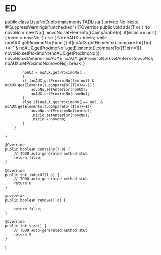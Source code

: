 # ED
public class ListaNoDuplo<T> implements TADLista<T> {
		private No<T> inicio;
	@SuppressWarnings("unchecked")
	@Override
	public void add(T o) {
		No<T> novoNo = new No<T>();
		novoNo.setElemento((Comparable<T>)o);
		if(inicio == null ){
			inicio = novoNo;
		}
		else {
			No<T> noAUX = inicio;
			while (noAUX.getProximoNo()!=null){
				if(noAUX.getElemento().compareTo((T)o)<=-1 & noAUX.getProximoNo().getElemento().compareTo((T)o)>=1){
					novoNo.setProximoNo(noAUX.getProximoNo());
					novoNo.setAnterior(noAUX);
					noAUX.getProximoNo().setAnterior(novoNo);
					noAUX.setProximoNo(novoNo);
					break;
				}
				
			noAUX = noAUX.getProximoNo();
			}
			if (noAUX.getProximoNo()== null & noAUX.getElemento().compareTo((T)o)<=-1){
				novoNo.setAnterior(noAUX);
				noAUX.setProximoNo(novoNo);
			}
			else if(noAUX.getProximoNo()== null & noAUX.getElemento().compareTo((T)o)>=1){
				novoNo.setProximoNo(inicio);
				inicio.setAnterior(novoNo);
				inicio = novoNo;
			}
		}
		
	}

	@Override
	public boolean contains(T o) {
		// TODO Auto-generated method stub
		return false;
	}

	@Override
	public int indexOf(T o) {
		// TODO Auto-generated method stub
		return 0;
	}

	@Override
	public boolean remove(T o) {
		
		return false;
	}

	@Override
	public int size() {
		// TODO Auto-generated method stub
		return 0;
	}



}

